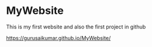 # MyWebsite
This is my first website and also the first project in github


https://gurusaikumar.github.io/MyWebsite/
